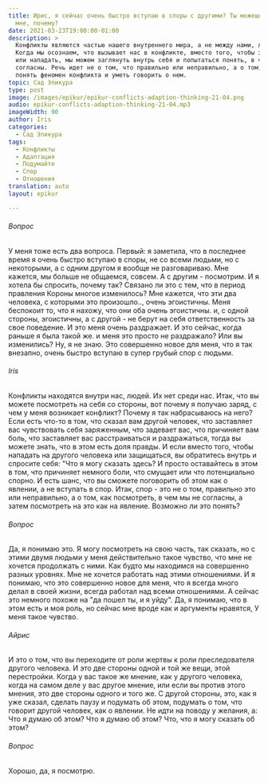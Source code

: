 ```yaml
---
title: Ирис, я сейчас очень быстро вступаю в споры с другими? Ты можешь сказать
  мне, почему?
date: 2021-03-23T19:00:00-01:00
description: >
  Конфликты являются частью нашего внутреннего мира, а не между нами, людьми.
  Когда мы осознаем, что вызывает нас в конфликте, вместо того, чтобы защищаться
  или нападать, мы можем заглянуть внутрь себя и попытаться понять, в чем мы не
  согласны. Речь идет не о том, что правильно или неправильно, а о том, чтобы
  понять феномен конфликта и уметь говорить о нем.
topic: Сад Эпикура
type: post
image: /images/epikur/epikur-conflicts-adaption-thinking-21-04.png
audio: epikur-conflicts-adaption-thinking-21-04.mp3
imageWidth: 90
author: Iris
categories:
  - Сад Эпикура
tags:
  - Конфликты
  - Адаптация
  - Подумайте
  - Спор
  - Отношения
translation: auto
layout: epikur

---
```


###### Вопрос
У меня тоже есть два вопроса.
Первый: я заметила, что в последнее время я очень быстро вступаю в споры, не со всеми людьми, но с некоторыми, а с одним другом я вообще не разговариваю.
Мне кажется, мы больше не общаемся, совсем.
А с другим - посмотрим.
И я хотела бы спросить, почему так?
Связано ли это с тем, что в период правления Короны многое изменилось?
Мне кажется, что эти два человека, с которыми это произошло..,
очень эгоистичны.
Меня беспокоит то, что я нахожу, что они оба очень эгоистичны.
и, с одной стороны, эгоистичны, а с другой - не берут на себя ответственность за свое поведение.
И это меня очень раздражает.
И это сейчас, когда раньше я была такой же.
и меня это просто не раздражало?
Или вы изменились?
Ну, я не знаю.
Это совершенно новое для меня, что я так внезапно, очень быстро вступаю в супер грубый спор с людьми.

###### Iris
Конфликты находятся внутри нас, людей.
Их нет среди нас.
Итак, что вы можете посмотреть на себя со стороны,
вот почему я получаю заряд, с чем у меня возникает конфликт?
Почему я так набрасываюсь на него?
Если есть что-то в том, что сказал вам другой человек,
что заставляет вас чувствовать себя заряженным, что задевает вас, что причиняет вам боль,
что заставляет вас расстраиваться и раздражаться,
тогда вы можете знать, что в этом есть доля правды.
И если вместо того, чтобы нападать на другого человека или защищаться, вы обратитесь внутрь и спросите себя: "Что я могу сказать здесь?
И просто оставайтесь в этом в том, что причиняет немного боли,
что смущает или что потенциально спорно.
И есть шанс, что вы сможете поговорить об этом как о явлении, а не вступать в спор.
Итак, спор - это не о том, правильно это или неправильно, а о том, как посмотреть, в чем мы не согласны, а затем посмотреть на это как на явление.
Возможно ли это понять?

###### Вопрос
Да, я понимаю это.
Я могу посмотреть на свою часть, так сказать,
но с этими двумя людьми у меня действительно такое чувство,
что мне не хочется продолжать с ними.
Как будто мы находимся на совершенно разных уровнях.
Мне не хочется работать над этими отношениями.
И я понимаю, что это совершенно новое для меня, что я всегда много делал в своей жизни, всегда работал над всеми отношениями.
А сейчас это немного похоже на "да пошел ты, и я уйду".
Да, я понимаю, что в этом есть и моя роль,
но сейчас мне вроде как и аргументы нравятся,
У меня такое чувство.

###### Айрис
И это о том, что вы переходите от роли жертвы к роли преследователя другого человека.
И это две стороны одной и той же вещи, этой перестройки.
Когда у вас такое же мнение, как у другого человека,
когда на самом деле у вас другое мнение,
или если вы против этого мнения,
это две стороны одного и того же.
С другой стороны, это, как я уже сказал, сделать паузу
и подумать об этом, подумать о том, что говорит другой человек, как о явлении.
Не идти на поводу у желания, а: Что я думаю об этом?
Что я думаю об этом?
Что, что я могу сказать об этом?

###### Вопрос
Хорошо, да, я посмотрю.
